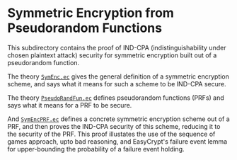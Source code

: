 Symmetric Encryption from Pseudorandom Functions
====================================================================

This subdirectory contains the proof of IND-CPA (indistinguishability
under chosen plaintext attack) security for symmetric encryption built
out of a pseudorandom function.

The theory [`SymEnc.ec`](SymEnc.ec) gives the
general definition of a symmetric encryption scheme, and says what it
means for such a scheme to be IND-CPA secure.

The theory [`PseudoRandFun.ec`](PseudoRandFun.ec)
defines pseudorandom functions (PRFs) and says what it means
for a PRF to be secure.

And [`SymEncPRF.ec`](SymEncPRF.ec) defines a concrete symmetric
encryption scheme out of a PRF, and then proves the IND-CPA security
of this scheme, reducing it to the security of the PRF. This proof
illustates the use of the sequence of games approach, upto bad
reasoning, and EasyCrypt's failure event lemma for upper-bounding the
probability of a failure event holding.
